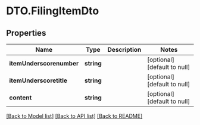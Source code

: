 # DTO.FilingItemDto

## Properties
Name | Type | Description | Notes
------------ | ------------- | ------------- | -------------
**itemUnderscorenumber** | **string** |  | [optional] [default to null]
**itemUnderscoretitle** | **string** |  | [optional] [default to null]
**content** | **string** |  | [optional] [default to null]

[[Back to Model list]](../README.md#documentation-for-models) [[Back to API list]](../README.md#documentation-for-api-endpoints) [[Back to README]](../README.md)


